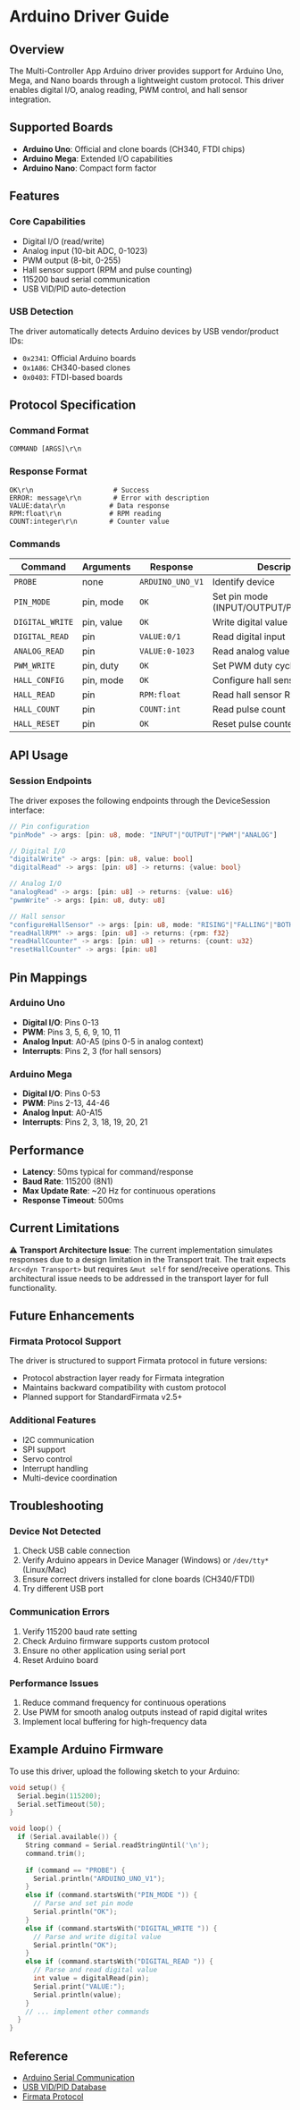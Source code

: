 # Arduino Driver Guide

## Overview

The Multi-Controller App Arduino driver provides support for Arduino Uno, Mega, and Nano boards through a lightweight custom protocol. This driver enables digital I/O, analog reading, PWM control, and hall sensor integration.

## Supported Boards

- **Arduino Uno**: Official and clone boards (CH340, FTDI chips)
- **Arduino Mega**: Extended I/O capabilities  
- **Arduino Nano**: Compact form factor

## Features

### Core Capabilities
- Digital I/O (read/write)
- Analog input (10-bit ADC, 0-1023)
- PWM output (8-bit, 0-255)
- Hall sensor support (RPM and pulse counting)
- 115200 baud serial communication
- USB VID/PID auto-detection

### USB Detection
The driver automatically detects Arduino devices by USB vendor/product IDs:
- `0x2341`: Official Arduino boards
- `0x1A86`: CH340-based clones
- `0x0403`: FTDI-based boards

## Protocol Specification

### Command Format
```
COMMAND [ARGS]\r\n
```

### Response Format
```
OK\r\n                    # Success
ERROR: message\r\n        # Error with description
VALUE:data\r\n           # Data response
RPM:float\r\n            # RPM reading
COUNT:integer\r\n        # Counter value
```

### Commands

| Command | Arguments | Response | Description |
|---------|-----------|----------|-------------|
| `PROBE` | none | `ARDUINO_UNO_V1` | Identify device |
| `PIN_MODE` | pin, mode | `OK` | Set pin mode (INPUT/OUTPUT/PWM/ANALOG) |
| `DIGITAL_WRITE` | pin, value | `OK` | Write digital value (0/1) |
| `DIGITAL_READ` | pin | `VALUE:0/1` | Read digital input |
| `ANALOG_READ` | pin | `VALUE:0-1023` | Read analog value |
| `PWM_WRITE` | pin, duty | `OK` | Set PWM duty cycle (0-255) |
| `HALL_CONFIG` | pin, mode | `OK` | Configure hall sensor |
| `HALL_READ` | pin | `RPM:float` | Read hall sensor RPM |
| `HALL_COUNT` | pin | `COUNT:int` | Read pulse count |
| `HALL_RESET` | pin | `OK` | Reset pulse counter |

## API Usage

### Session Endpoints

The driver exposes the following endpoints through the DeviceSession interface:

```rust
// Pin configuration
"pinMode" -> args: [pin: u8, mode: "INPUT"|"OUTPUT"|"PWM"|"ANALOG"]

// Digital I/O
"digitalWrite" -> args: [pin: u8, value: bool]
"digitalRead" -> args: [pin: u8] -> returns: {value: bool}

// Analog I/O
"analogRead" -> args: [pin: u8] -> returns: {value: u16}
"pwmWrite" -> args: [pin: u8, duty: u8]

// Hall sensor
"configureHallSensor" -> args: [pin: u8, mode: "RISING"|"FALLING"|"BOTH"]
"readHallRPM" -> args: [pin: u8] -> returns: {rpm: f32}
"readHallCounter" -> args: [pin: u8] -> returns: {count: u32}
"resetHallCounter" -> args: [pin: u8]
```

## Pin Mappings

### Arduino Uno
- **Digital I/O**: Pins 0-13
- **PWM**: Pins 3, 5, 6, 9, 10, 11
- **Analog Input**: A0-A5 (pins 0-5 in analog context)
- **Interrupts**: Pins 2, 3 (for hall sensors)

### Arduino Mega
- **Digital I/O**: Pins 0-53
- **PWM**: Pins 2-13, 44-46
- **Analog Input**: A0-A15
- **Interrupts**: Pins 2, 3, 18, 19, 20, 21

## Performance

- **Latency**: 50ms typical for command/response
- **Baud Rate**: 115200 (8N1)
- **Max Update Rate**: ~20 Hz for continuous operations
- **Response Timeout**: 500ms

## Current Limitations

⚠️ **Transport Architecture Issue**: The current implementation simulates responses due to a design limitation in the Transport trait. The trait expects `Arc<dyn Transport>` but requires `&mut self` for send/receive operations. This architectural issue needs to be addressed in the transport layer for full functionality.

## Future Enhancements

### Firmata Protocol Support
The driver is structured to support Firmata protocol in future versions:
- Protocol abstraction layer ready for Firmata integration
- Maintains backward compatibility with custom protocol
- Planned support for StandardFirmata v2.5+

### Additional Features
- I2C communication
- SPI support
- Servo control
- Interrupt handling
- Multi-device coordination

## Troubleshooting

### Device Not Detected
1. Check USB cable connection
2. Verify Arduino appears in Device Manager (Windows) or `/dev/tty*` (Linux/Mac)
3. Ensure correct drivers installed for clone boards (CH340/FTDI)
4. Try different USB port

### Communication Errors
1. Verify 115200 baud rate setting
2. Check Arduino firmware supports custom protocol
3. Ensure no other application using serial port
4. Reset Arduino board

### Performance Issues
1. Reduce command frequency for continuous operations
2. Use PWM for smooth analog outputs instead of rapid digital writes
3. Implement local buffering for high-frequency data

## Example Arduino Firmware

To use this driver, upload the following sketch to your Arduino:

```cpp
void setup() {
  Serial.begin(115200);
  Serial.setTimeout(50);
}

void loop() {
  if (Serial.available()) {
    String command = Serial.readStringUntil('\n');
    command.trim();
    
    if (command == "PROBE") {
      Serial.println("ARDUINO_UNO_V1");
    }
    else if (command.startsWith("PIN_MODE ")) {
      // Parse and set pin mode
      Serial.println("OK");
    }
    else if (command.startsWith("DIGITAL_WRITE ")) {
      // Parse and write digital value
      Serial.println("OK");
    }
    else if (command.startsWith("DIGITAL_READ ")) {
      // Parse and read digital value
      int value = digitalRead(pin);
      Serial.print("VALUE:");
      Serial.println(value);
    }
    // ... implement other commands
  }
}
```

## Reference

- [Arduino Serial Communication](https://www.arduino.cc/reference/en/language/functions/communication/serial/)
- [USB VID/PID Database](https://devicehunt.com/all-usb-vendors)
- [Firmata Protocol](https://github.com/firmata/protocol)